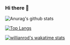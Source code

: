 ### Hi there 👋

![Anurag's github stats](https://github-readme-stats.vercel.app/api?username=daroxs95&theme=radical)


[![Top Langs](https://github-readme-stats.vercel.app/api/top-langs/?username=daroxs95&theme=radical)](https://github.com/anuraghazra/github-readme-stats)

[![willianrod's wakatime stats](https://github-readme-stats.vercel.app/api/wakatime?username=daroxs95&theme=radical)](https://github.com/anuraghazra/github-readme-stats)

<!--
**daroxs95/daroxs95** is a ✨ _special_ ✨ repository because its `README.md` (this file) appears on your GitHub profile.

Here are some ideas to get you started:

- 🔭 I’m currently working on ...
- 🌱 I’m currently learning ...
- 👯 I’m looking to collaborate on ...
- 🤔 I’m looking for help with ...
- 💬 Ask me about ...
- 📫 How to reach me: ...
- 😄 Pronouns: ...
- ⚡ Fun fact: ...
-->
